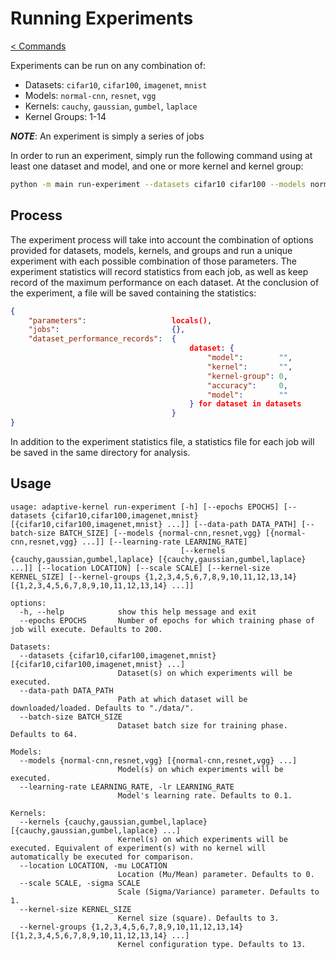 # Running Experiments
[< Commands](./README.md)

Experiments can be run on any combination of:
* Datasets: `cifar10`, `cifar100`, `imagenet`, `mnist`
* Models:   `normal-cnn`, `resnet`, `vgg`
* Kernels:  `cauchy`, `gaussian`, `gumbel`, `laplace`
* Kernel Groups: 1-14

***NOTE***: An experiment is simply a series of jobs

In order to run an experiment, simply run the following command using at least one dataset and model, and one or more kernel and kernel group:

```bash
python -m main run-experiment --datasets cifar10 cifar100 --models normal-cnn resnet --kernels cauchy gaussian --kernel-groups 7 13
```

## Process

The experiment process will take into account the combination of options provided for datasets, models, kernels, and groups and run a unique experiment with each possible combination of those parameters. The experiment statistics will record statistics from each job, as well as keep record of the maximum performance on each dataset. At the conclusion of the experiment, a file will be saved containing the statistics:
```json
{
    "parameters":                   locals(),
    "jobs":                         {},
    "dataset_performance_records":  {
                                        dataset: {
                                            "model":        "",
                                            "kernel":       "",
                                            "kernel-group": 0,
                                            "accuracy":     0,
                                            "model":        ""
                                        } for dataset in datasets
                                    }
}
```

In addition to the experiment statistics file, a statistics file for each job will be saved in the same directory for analysis.

## Usage
```text
usage: adaptive-kernel run-experiment [-h] [--epochs EPOCHS] [--datasets {cifar10,cifar100,imagenet,mnist} [{cifar10,cifar100,imagenet,mnist} ...]] [--data-path DATA_PATH] [--batch-size BATCH_SIZE] [--models {normal-cnn,resnet,vgg} [{normal-cnn,resnet,vgg} ...]] [--learning-rate LEARNING_RATE]
                                      [--kernels {cauchy,gaussian,gumbel,laplace} [{cauchy,gaussian,gumbel,laplace} ...]] [--location LOCATION] [--scale SCALE] [--kernel-size KERNEL_SIZE] [--kernel-groups {1,2,3,4,5,6,7,8,9,10,11,12,13,14} [{1,2,3,4,5,6,7,8,9,10,11,12,13,14} ...]]

options:
  -h, --help            show this help message and exit
  --epochs EPOCHS       Number of epochs for which training phase of job will execute. Defaults to 200.

Datasets:
  --datasets {cifar10,cifar100,imagenet,mnist} [{cifar10,cifar100,imagenet,mnist} ...]
                        Dataset(s) on which experiments will be executed.
  --data-path DATA_PATH
                        Path at which dataset will be downloaded/loaded. Defaults to "./data/".
  --batch-size BATCH_SIZE
                        Dataset batch size for training phase. Defaults to 64.

Models:
  --models {normal-cnn,resnet,vgg} [{normal-cnn,resnet,vgg} ...]
                        Model(s) on which experiments will be executed.
  --learning-rate LEARNING_RATE, -lr LEARNING_RATE
                        Model's learning rate. Defaults to 0.1.

Kernels:
  --kernels {cauchy,gaussian,gumbel,laplace} [{cauchy,gaussian,gumbel,laplace} ...]
                        Kernel(s) on which experiments will be executed. Equivalent of experiment(s) with no kernel will automatically be executed for comparison.
  --location LOCATION, -mu LOCATION
                        Location (Mu/Mean) parameter. Defaults to 0.
  --scale SCALE, -sigma SCALE
                        Scale (Sigma/Variance) parameter. Defaults to 1.
  --kernel-size KERNEL_SIZE
                        Kernel size (square). Defaults to 3.
  --kernel-groups {1,2,3,4,5,6,7,8,9,10,11,12,13,14} [{1,2,3,4,5,6,7,8,9,10,11,12,13,14} ...]
                        Kernel configuration type. Defaults to 13.
```